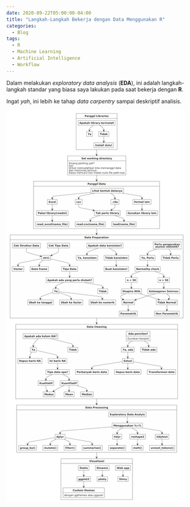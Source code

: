 ```yaml
---
date: 2020-09-22T05:00:00-04:00
title: "Langkah-Langkah Bekerja dengan Data Menggunakan R"
categories:
  - Blog
tags:
  - R
  - Machine Learning
  - Artificial Intelligence
  - Workflow
---
```



Dalam melakukan _exploratory data analysis_ (__EDA__), ini adalah langkah-langkah standar yang biasa saya lakukan pada
saat bekerja dengan **R**.

Ingat _yah_, ini lebih ke tahap _data carpentry_ sampai deskriptif analisis.

![](https://raw.githubusercontent.com/ikanx101/Live-Session-Nutrifood-R/master/readme_files/figure-gfm/unnamed-chunk-1-1.png)<!-- -->
